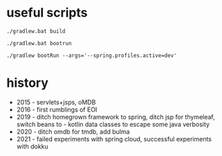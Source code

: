 # useful scripts

```
./gradlew.bat build

./gradlew.bat bootrun

./gradlew bootRun --args='--spring.profiles.active=dev'
```

# history

- 2015 - servlets+jsps, oMDB
- 2016 - first rumblings of EOI
- 2019 - ditch homegrown framework to spring, ditch jsp for thymeleaf, switch beans to - kotlin data classes to escape some java verbosity
- 2020 - ditch omdb for tmdb, add bulma
- 2021 - failed experiments with spring cloud, successful experiments with dokku
